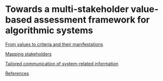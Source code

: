 # Towards a multi-stakeholder value-based assessment framework for algorithmic systems

[From values to criteria and their manifestations](Table1.md)

[Mapping stakeholders](Table2.md)

[Tailored communication of system-related information](Table3A.md)

[References](references.md)
